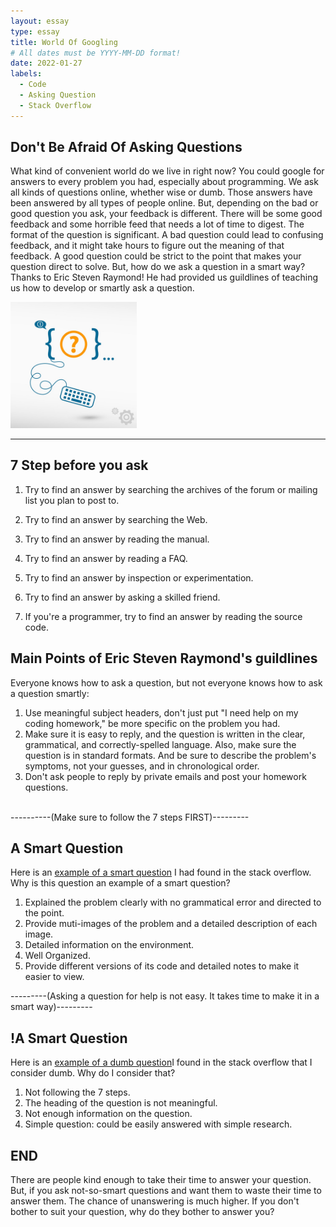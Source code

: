 ```yaml
---
layout: essay
type: essay
title: World Of Googling
# All dates must be YYYY-MM-DD format!
date: 2022-01-27
labels:
  - Code
  - Asking Question
  - Stack Overflow
---
```


## Don't Be Afraid Of Asking Questions

What kind of convenient world do we live in right now? You could google for answers to every problem you had, especially about programming. We ask all kinds of questions online, whether wise or dumb. Those answers have been answered by all types of people online. But, depending on the bad or good question you ask, your feedback is different. There will be some good feedback and some horrible feed that needs a lot of time to digest. The format of the question is significant. A bad question could lead to confusing feedback, and it might take hours to figure out the meaning of that feedback. A good question could be strict to the point that makes your question direct to solve. But, how do we ask a question in a smart way? Thanks to Eric Steven Raymond! He had provided us guildlines of teaching us how to develop or smartly ask a question. 

<img class="ui medium left floated image" src="../images/askQ.jpeg" width="40%" height="40%">

-------------------------------------------------------------------
## 7 Step before you ask

1. Try to find an answer by searching the archives of the forum or mailing list you plan to post to.

2. Try to find an answer by searching the Web.

3. Try to find an answer by reading the manual.

4. Try to find an answer by reading a FAQ.

5. Try to find an answer by inspection or experimentation.

6. Try to find an answer by asking a skilled friend.

7. If you're a programmer, try to find an answer by reading the source code.

## Main Points of Eric Steven Raymond's guildlines

Everyone knows how to ask a question, but not everyone knows how to ask a question smartly:
1. Use meaningful subject headers, don't just put "I need help on my coding homework," be more specific on the problem you had.
2. Make sure it is easy to reply, and the question is written in the clear, grammatical, and correctly-spelled language. Also, make sure the question is in standard formats. And be sure to describe the problem's symptoms, not your guesses, and in chronological order.
3. Don't ask people to reply by private emails and post your homework questions. 
<br/>
----------(Make sure to follow the 7 steps FIRST)---------

## A Smart Question

Here is an [example of a smart question](https://stackoverflow.com/questions/70732394/service-worker-errors-when-restarted-only-in-chrome-failed-to-load-the-script-u/)
I had found in the stack overflow.
Why is this question an example of a smart question?
1. Explained the problem clearly with no grammatical error and directed to the point.
2. Provide muti-images of the problem and a detailed description of each image. 
3. Detailed information on the environment.
4. Well Organized.
6. Provide different versions of its code and detailed notes to make it easier to view. 

---------(Asking a question for help is not easy. It takes time to make it in a smart way)---------

## !A Smart Question

Here is an [example of a dumb question](https://stackoverflow.com/questions/68099467/i-need-help-in-js/)I found in the stack overflow that I consider dumb.
Why do I consider that?
1. Not following the 7 steps.
2. The heading of the question is not meaningful. 
3. Not enough information on the question.
4. Simple question: could be easily answered with simple research.

## END

There are people kind enough to take their time to answer your question. But, if you ask not-so-smart questions and want them to waste their time to answer them. The chance of unanswering is much higher. If you don't bother to suit your question, why do they bother to answer you? 
